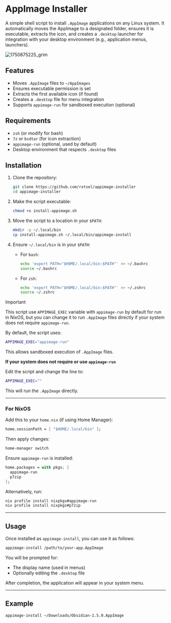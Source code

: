 # AppImage Installer

A simple shell script to install `.AppImage` applications on any Linux system.
It automatically moves the AppImage to a designated folder, ensures it is
executable, extracts the icon, and creates a `.desktop` launcher for integration
with your desktop environment (e.g., application menus, launchers).

![1750875225_grim](https://github.com/user-attachments/assets/ffa0aca9-728d-4498-8134-e6bd29316e1d)


## Features

- Moves `.AppImage` files to `~/AppImages`
- Ensures executable permission is set
- Extracts the first available icon (if found)
- Creates a `.desktop` file for menu integration
- Supports `appimage-run` for sandboxed execution (optional)

## Requirements

- `zsh` (or modify for bash)
- `7z` or `bsdtar` (for icon extraction)
- `appimage-run` (optional, used by default)
- Desktop environment that respects `.desktop` files

## Installation

1. Clone the repository:

    ```bash
    git clone https://github.com/rxtsel/appimage-installer
    cd appimage-installer
    ```

2. Make the script executable:

    ```bash
    chmod +x install-appimage.sh
    ```

3. Move the script to a location in your `$PATH`:

    ```bash
    mkdir -p ~/.local/bin
    cp install-appimage.sh ~/.local/bin/appimage-install
    ```

4. Ensure `~/.local/bin` is in your `$PATH`:

      - For `bash`:

        ```bash
        echo 'export PATH="$HOME/.local/bin:$PATH"' >> ~/.bashrc
        source ~/.bashrc
        ```

      - For `zsh`:

          ```bash
          echo 'export PATH="$HOME/.local/bin:$PATH"' >> ~/.zshrc
          source ~/.zshrc
        ```

> [!IMPORTANT]
> This script use `APPIMAGE_EXEC` variable with `appimage-run` by default for
run in NixOS, but you can change it to run `.AppImage` files directly if
your system does not require `appimage-run`.

By default, the script uses:

```sh
APPIMAGE_EXEC="appimage-run"
```

This allows sandboxed execution of `.AppImage` files.

**If your system does **not** require or use `appimage-run`**

Edit the script and change the line to:

```sh
APPIMAGE_EXEC=""
```

This will run the `.AppImage` directly.

---

### For NixOS

Add this to your `home.nix` (if using Home Manager):

```nix
home.sessionPath = [ "$HOME/.local/bin" ];
```

Then apply changes:

```bash
home-manager switch
```

Ensure `appimage-run` is installed:

```nix
home.packages = with pkgs; [
  appimage-run
  p7zip
];
```

Alternatively, run:

```bash
nix profile install nixpkgs#appimage-run
nix profile install nixpkgs#p7zip
```

---

## Usage

Once installed as `appimage-install`, you can use it as follows:

```bash
appimage-install /path/to/your-app.AppImage
```

You will be prompted for:

- The display name (used in menus)
- Optionally editing the `.desktop` file

After completion, the application will appear in your system menu.

---

## Example

```bash
appimage-install ~/Downloads/Obsidian-1.5.0.AppImage
```
